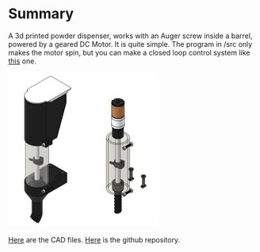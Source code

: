 # Summary

A 3d printed powder dispenser, works with an Auger screw inside a barrel, powered by a geared DC Motor. It is quite simple. The program in /src only makes the motor spin, but you can make a closed loop control system like [this](https://jkugalde.github.io/portfolio/ppdc/) one.

<img src="/img/isopowder.png" width="300">

[Here](https://grabcad.com/library/powder-dispenser-4) are the CAD files.
[Here](https://github.com/jkugalde/Powder-Dispenser) is the github repository.